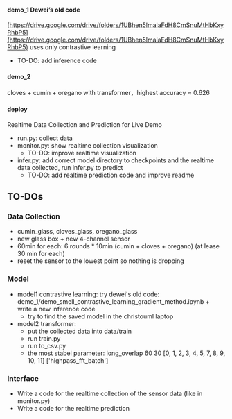 #### demo_1 Dewei’s old code 
[https://drive.google.com/drive/folders/1UBhen5lmalaFdH8CmSnuMtHbKxyRhbP5](https://drive.google.com/drive/folders/1UBhen5lmalaFdH8CmSnuMtHbKxyRhbP5)
uses only contrastive learning
* TO-DO: add inference code

#### demo_2 
cloves + cumin + oregano with transformer，highest accuracy ≈ 0.626

#### deploy
Realtime Data Collection and Prediction for Live Demo
* run.py: collect data
* monitor.py: show realtime collection visualization
  * TO-DO: improve realtime visualization
* infer.py: add correct model directory to checkpoints and the realtime data collected, run infer.py to predict
  * TO-DO: add realtime prediction code and improve readme


## TO-DOs
### Data Collection
- cumin_glass, cloves_glass, oregano_glass
- new glass box + new 4-channel sensor
- 60min for each: 6 rounds * 10min (cumin + cloves + oregano) (at lease 30 min for each)
- reset the sensor to the lowest point so nothing is dropping

### Model
- model1 contrastive learning: try dewei's old code: demo_1/demo_smell_contrastive_learning_gradient_method.ipynb + write a new inference code
    - try to find the saved model in the christouml laptop
- model2 transformer:
    - put the collected data into data/train
    - run train.py
    - run to_csv.py
    - the most stabel parameter: long_overlap	60	30	[0, 1, 2, 3, 4, 5, 7, 8, 9, 10, 11]	['highpass_fft_batch']

### Interface
- Write a code for the realtime collection of the sensor data (like in monitor.py)
- Write a code for the realtime prediction